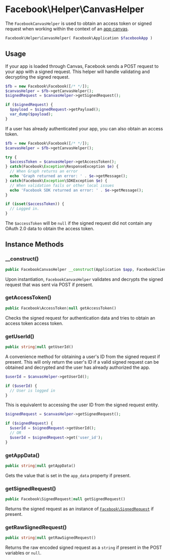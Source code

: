# Facebook\Helper\CanvasHelper

The `FacebookCanvasHelper` is used to obtain an access token or signed request when working within the context of an [app canvas](https://developers.facebook.com/docs/games/canvas).

```php
Facebook\Helper\CanvasHelper( Facebook\Application $facebookApp )
```

## Usage

If your app is loaded through Canvas, Facebook sends a POST request to your app with a signed request.  This helper will handle validating and decrypting the signed request.

```php
$fb = new Facebook\Facebook([/* */]);
$canvasHelper = $fb->getCanvasHelper();
$signedRequest = $canvasHelper->getSignedRequest();

if ($signedRequest) {
  $payload = $signedRequest->getPayload();
  var_dump($payload);
}
```

If a user has already authenticated your app, you can also obtain an access token.

```php
$fb = new Facebook\Facebook([/* */]);
$canvasHelper = $fb->getCanvasHelper();

try {
  $accessToken = $canvasHelper->getAccessToken();
} catch(Facebook\Exception\ResponseException $e) {
  // When Graph returns an error
  echo 'Graph returned an error: ' . $e->getMessage();
} catch(Facebook\Exception\SDKException $e) {
  // When validation fails or other local issues
  echo 'Facebook SDK returned an error: ' . $e->getMessage();
}

if (isset($accessToken)) {
  // Logged in.
}
```

The `$accessToken` will be `null` if the signed request did not contain any OAuth 2.0 data to obtain the access token.

## Instance Methods

### __construct()
```php
public FacebookCanvasHelper __construct(Application $app, FacebookClient $client, $graphVersion = null)
```
Upon instantiation, `FacebookCanvasHelper` validates and decrypts the signed request that was sent via POST if present.

### getAccessToken()
```php
public Facebook\AccessToken|null getAccessToken()
```
Checks the signed request for authentication data and tries to obtain an access token access token.

### getUserId()
```php
public string|null getUserId()
```
A convenience method for obtaining a user's ID from the signed request if present. This will only return the user's ID if a valid signed request can be obtained and decrypted and the user has already authorized the app.

```php
$userId = $canvasHelper->getUserId();

if ($userId) {
  // User is logged in
}
```

This is equivalent to accessing the user ID from the signed request entity.

```php
$signedRequest = $canvasHelper->getSignedRequest();

if ($signedRequest) {
  $userId = $signedRequest->getUserId();
  // OR
  $userId = $signedRequest->get('user_id');
}
```

### getAppData()
```php
public string|null getAppData()
```
Gets the value that is set in the `app_data` property if present.

### getSignedRequest()
```php
public Facebook\SignedRequest|null getSignedRequest()
```
Returns the signed request as an instance of [`Facebook\SignedRequest`](SignedRequest.md) if present.

### getRawSignedRequest()
```php
public string|null getRawSignedRequest()
```
Returns the raw encoded signed request as a `string` if present in the POST variables or `null`.
